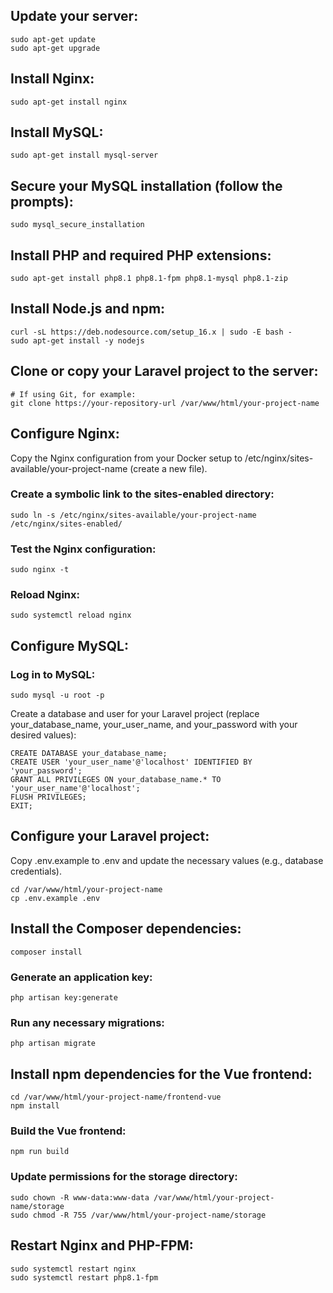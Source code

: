 ## Update your server:
```
sudo apt-get update
sudo apt-get upgrade
```

## Install Nginx:
```
sudo apt-get install nginx
```

## Install MySQL:
```
sudo apt-get install mysql-server
```

## Secure your MySQL installation (follow the prompts):
```
sudo mysql_secure_installation
```

## Install PHP and required PHP extensions:
```
sudo apt-get install php8.1 php8.1-fpm php8.1-mysql php8.1-zip
```

## Install Node.js and npm:
```
curl -sL https://deb.nodesource.com/setup_16.x | sudo -E bash -
sudo apt-get install -y nodejs
```

## Clone or copy your Laravel project to the server:
```
# If using Git, for example:
git clone https://your-repository-url /var/www/html/your-project-name
```

## Configure Nginx:
Copy the Nginx configuration from your Docker setup to /etc/nginx/sites-available/your-project-name (create a new file).

### Create a symbolic link to the sites-enabled directory:
```
sudo ln -s /etc/nginx/sites-available/your-project-name /etc/nginx/sites-enabled/
```

### Test the Nginx configuration:
```
sudo nginx -t
```

### Reload Nginx:
```
sudo systemctl reload nginx
```

## Configure MySQL:
### Log in to MySQL:
```
sudo mysql -u root -p
```

Create a database and user for your Laravel project (replace your_database_name, your_user_name, and your_password with your desired values):
```
CREATE DATABASE your_database_name;
CREATE USER 'your_user_name'@'localhost' IDENTIFIED BY 'your_password';
GRANT ALL PRIVILEGES ON your_database_name.* TO 'your_user_name'@'localhost';
FLUSH PRIVILEGES;
EXIT;
```

## Configure your Laravel project:
Copy .env.example to .env and update the necessary values (e.g., database credentials).
```
cd /var/www/html/your-project-name
cp .env.example .env
```

## Install the Composer dependencies:
```
composer install
```

### Generate an application key:
```
php artisan key:generate
```

### Run any necessary migrations:
```
php artisan migrate
```
## Install npm dependencies for the Vue frontend:
```
cd /var/www/html/your-project-name/frontend-vue
npm install
```

### Build the Vue frontend:
```
npm run build
```

### Update permissions for the storage directory:
```
sudo chown -R www-data:www-data /var/www/html/your-project-name/storage
sudo chmod -R 755 /var/www/html/your-project-name/storage
```

## Restart Nginx and PHP-FPM:
```
sudo systemctl restart nginx
sudo systemctl restart php8.1-fpm
```